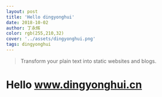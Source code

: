```yaml
---
layout: post
title: 'Hello dingyonghui'
date: 2018-10-02
author: 丁永辉
color: rgb(255,210,32)
cover: '../assets/dingyonghui.png'
tags: dingyonghui
---
```


> Transform your plain text into static websites and blogs.

# Hello www.dingyonghui.cn